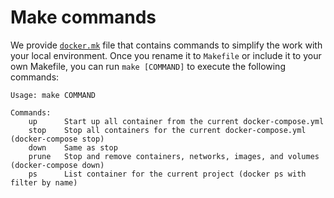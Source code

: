 # Make commands

We provide [`docker.mk`](https://github.com/wodby/docker4drupal/blob/5.x/docker.mk) file that contains commands to simplify the work with your local environment. Once you rename it to `Makefile` or include it to your own Makefile, you can run `make [COMMAND]` to execute the following commands:

```
Usage: make COMMAND

Commands:
    up      Start up all container from the current docker-compose.yml 
    stop    Stop all containers for the current docker-compose.yml (docker-compose stop) 
    down    Same as stop
    prune   Stop and remove containers, networks, images, and volumes (docker-compose down)
    ps      List container for the current project (docker ps with filter by name)
```
